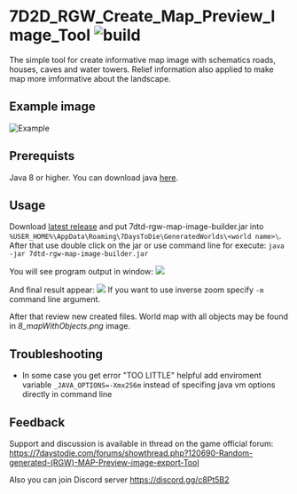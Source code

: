 # 7D2D_RGW_Create_Map_Preview_Image_Tool ![build](https://travis-ci.org/ognivo777/7D2D_RGW_Create_Map_Preview_Image_Tool.svg?branch=master)
The simple tool for create informative map image with schematics roads, houses, caves and water towers. Relief information also applied to make map more imformative about the landscape.

## Example image
![Example](https://drive.google.com/uc?export=download&id=1PtXNDc0GGHoz0oQKDgNGOPJEP78-U22p)

## Prerequists
Java 8 or higher. You can download java [here](https://www.oracle.com/technetwork/java/javase/downloads/index.html).

## Usage
Download [latest release](https://github.com/ognivo777/7D2D_RGW_Create_Map_Preview_Image_Tool/releases/latest) and put 7dtd-rgw-map-image-builder.jar into `%USER_HOME%\AppData\Roaming\7DaysToDie\GeneratedWorlds\<world name>\`.
After that use double click on the jar or use command line for execute:
`java -jar 7dtd-rgw-map-image-builder.jar`

You will see program output in window:
![](https://drive.google.com/uc?export=download&id=1BEXWLqO5bD2IOOSQDARtBJ1yAI_iAV97)

And final result appear:
![](https://drive.google.com/uc?export=download&id=1rcVPmVu8QBkg7eFYtEv22MKxtt60dj7-)
If you want to use inverse zoom specify `-m` command line argument.

After that review new created files. World map with all objects may be found in *8_mapWithObjects.png* image.

## Troubleshooting

* In some case you get error "TOO LITTLE" helpful add enviroment variable `_JAVA_OPTIONS=-Xmx256m` instead of specifing java vm options directly in command line

## Feedback
Support and discussion is available in thread on the game official forum: https://7daystodie.com/forums/showthread.php?120690-Random-generated-(RGW)-MAP-Preview-image-export-Tool

Also you can join Discord server https://discord.gg/c8Pt5B2

